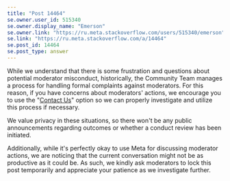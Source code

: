 ```yaml
---
title: "Post 14464"
se.owner.user_id: 515340
se.owner.display_name: "Emerson"
se.owner.link: "https://ru.meta.stackoverflow.com/users/515340/emerson"
se.link: "https://ru.meta.stackoverflow.com/a/14464"
se.post_id: 14464
se.post_type: answer
---
```

<p>While we understand that there is some frustration and questions about potential moderator misconduct, historically, the Community Team manages a process for handling formal complaints against moderators. For this reason, if you have concerns about moderators' actions, we encourage you to use the &quot;<a href="https://ru.meta.stackoverflow.com/contact">Contact Us</a>&quot; option so we can properly investigate and utilize this process if necessary.</p>
<p>We value privacy in these situations, so there won't be any public announcements regarding outcomes or whether a conduct review has been initiated.</p>
<p>Additionally, while it's perfectly okay to use Meta for discussing moderator actions, we are noticing that the current conversation might not be as productive as it could be. As such, we kindly ask moderators to lock this post temporarily and appreciate your patience as we investigate further.</p>
